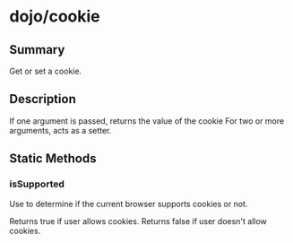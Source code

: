 # dojo/cookie

## Summary

Get or set a cookie.
## Description

If one argument is passed, returns the value of the cookie
For two or more arguments, acts as a setter.
## Static Methods

### isSupported
Use to determine if the current browser supports cookies or not.

Returns true if user allows cookies.
Returns false if user doesn't allow cookies.

